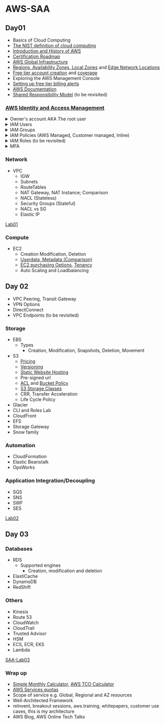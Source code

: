 # AWS-SAA

## Day01

- Basics of Cloud Computing 
- [The NIST definition of cloud computing](https://nvlpubs.nist.gov/nistpubs/Legacy/SP/nistspecialpublication800-145.pdf)
- [Introduction and History of AWS](https://techcrunch.com/2016/07/02/andy-jassys-brief-history-of-the-genesis-of-aws/)
- [Certification Roadmap](https://aws.amazon.com/certification/)
- [AWS Global Infrastructure](https://aws.amazon.com/about-aws/global-infrastructure/)
- [Regions, Availability Zones, Local Zones](https://docs.aws.amazon.com/AWSEC2/latest/UserGuide/using-regions-availability-zones.html) and [Edge Network Locations](https://aws.amazon.com/about-aws/global-infrastructure/regional-product-services/#AWS_Edge_Network_Locations)
- [Free tier account creation](https://aws.amazon.com/premiumsupport/knowledge-center/create-and-activate-aws-account/) and [coverage](https://aws.amazon.com/free/)
- Exploring the AWS Management Console
- [Setting up free tier billing alerts](https://docs.aws.amazon.com/awsaccountbilling/latest/aboutv2/tracking-free-tier-usage.html)
- [AWS Documentation](https://docs.aws.amazon.com/index.html)
- [Shared Responsibility Model](https://aws.amazon.com/compliance/shared-responsibility-model/) (to be revisited)

### [AWS Identity and Access Management](https://docs.aws.amazon.com/IAM/latest/UserGuide/introduction.html)

<details>
  <summary>Owner's account AKA The root user</summary>
  
[The AWS Account Root User](https://docs.aws.amazon.com/IAM/latest/UserGuide/id_root-user.html) and [only when to use it](https://docs.aws.amazon.com/general/latest/gr/aws_tasks-that-require-root.html)
</details>

<details>
  <summary>IAM Users</summary>
  
An AWS IAM user is an entity that you create in AWS to represent the person or service that uses it to interact with AWS. IAM Users have a set of permanent credentials such as an Access Key and/or Console ID-Password. You attach permission policies to the IAM user that determine what the user can and cannot do in AWS.
The console ID-password is used to access the services in the AWS account through the browser interface.
Access keys are a combination of an access key ID and a secret access key that are assigned to a user. These can be used to make programmatic calls to AWS when using the API in program code or at a command prompt when using the AWS CLI.
</details>

<details>
  <summary>IAM Groups</summary>
  
  If you find that you'll have several users who need similar permissions, you can define an IAM Group and associate your users to the group.
  
</details>

<details>
  <summary>IAM Policies (AWS Managed, Customer managed, Inline)</summary>
  
  By default, all permissions are denied unless explicitly granted. You may select predefined permissions from the list of AWS Managed Policies or define your own custom IAM policies.
  AWS Managed policies are common across all AWS customers. We can only use them but cannot modify/delete them. Customer-managed policies provide more precise control over your policies than AWS managed policies.
</details>

<details>
  <summary>IAM Roles (to be revisited)</summary>
  IAM Roles are used to provide temporary security credentials to any principal. One common case is allowing the EC2 service to distribute credentials to your application code running on an EC2 instance. Roles can also enable other scenarios in the enterprise such as cross-account access and identity federation.
  

</details>

<details>
  <summary>MFA</summary>
  
NA
</details>

### Network

- VPC
  - IGW
  - Subnets
  - RouteTables
  - NAT Gateway, NAT Instance; Comparison
  - NACL (Stateless)
  - Security Groups (Stateful)
  - NACL vs SG
  - Elastic IP

[Lab01](https://github.com/ashydv/aws-labs/blob/master/SAA-Lab01.md)

### Compute

- EC2
  - Creation Modification, Deletion
  - [Userdata, Metadata (Comparison)](https://docs.aws.amazon.com/AWSEC2/latest/UserGuide/ec2-instance-metadata.html)
  - [EC2 purchasing Options](https://docs.aws.amazon.com/AWSEC2/latest/UserGuide/instance-purchasing-options.html), [Tenancy](https://docs.aws.amazon.com/AWSEC2/latest/UserGuide/dedicated-instance.html)
  - Auto Scaling and Loadbalancing

## Day 02

- VPC Peering, Transit Gateway
- VPN Options
- DirectConnect
- VPC Endpoints (to be revisited)

### Storage

- EBS  
  - Types  
    - Creation, Modification, Snapshots, Deletion, Movement
- S3
  - [Pricing](https://aws.amazon.com/s3/pricing/)
  - [Versioning](https://docs.aws.amazon.com/AmazonS3/latest/dev/Versioning.html)
  - [Static Website Hosting](https://docs.aws.amazon.com/AmazonS3/latest/dev/WebsiteHosting.html)
  - Pre-signed url
  - [ACL](https://docs.aws.amazon.com/AmazonS3/latest/dev/S3_ACLs_UsingACLs.html) and [Bucket Policy](https://docs.aws.amazon.com/AmazonS3/latest/dev/using-iam-policies.html)
  - [S3 Storage Classes](https://aws.amazon.com/s3/storage-classes/)
  - CRR, Transfer Acceleration
  - Life Cycle Policy
- Glacier
- CLI and Roles Lab
- CloudFront
- EFS
- Storage Gateway
- Snow family

### Automation

- CloudFormation
- Elastic Beanstalk
- OpsWorks

### Application Integration/Decoupling

- SQS
- SNS
- SWF
- SES


[Lab02](https://github.com/ashydv/aws-labs/blob/master/SAA-Lab02.md)

## Day 03

### Databases

- RDS
  - Supported engines
    - Creation, modification and deletion
- ElastiCache
- DynamoDB
- RedShift

### Others

- Kinesis
- Route 53
- CloudWatch
- CloudTrail
- Trusted Advisor
- HSM
- ECS, ECR, EKS
- Lambda

[SAA-Lab03](https://github.com/ashydv/aws-labs/blob/master/SAA-Lab03.md)

### Wrap up

- [Simple Monthly Calculator](https://calculator.s3.amazonaws.com/index.html), [AWS TCO Calculator](https://awstcocalculator.com/)
- [AWS Services quotas](https://docs.aws.amazon.com/general/latest/gr/aws_service_limits.html)
- Scope of service e.g. Global, Regional and AZ resources
- Well-Architected Framework
- reInvent, breakout sessions, aws.training, whitepapers, customer use cases, this is my architecture
- AWS Blog, AWS Online Tech Talks
